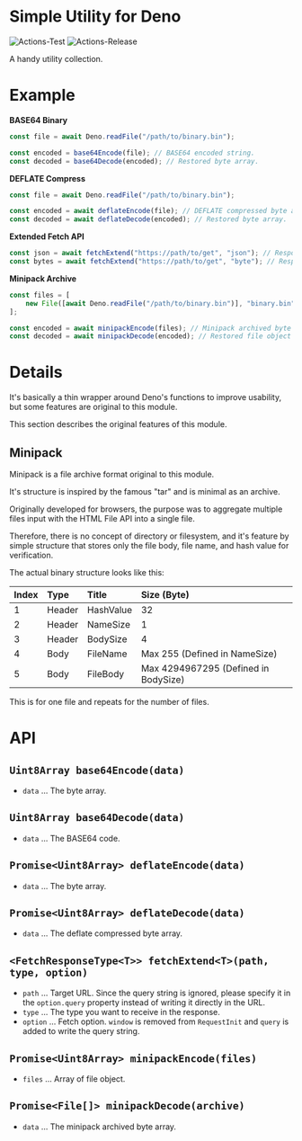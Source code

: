 # **Simple Utility for Deno**
![Actions-Test](https://github.com/dojyorin/deno_simple_utility/actions/workflows/test.yaml/badge.svg)
![Actions-Release](https://github.com/dojyorin/deno_simple_utility/actions/workflows/release.yaml/badge.svg)

A handy utility collection.

# Example
**BASE64 Binary**

```ts
const file = await Deno.readFile("/path/to/binary.bin");

const encoded = base64Encode(file); // BASE64 encoded string.
const decoded = base64Decode(encoded); // Restored byte array.
```

**DEFLATE Compress**

```ts
const file = await Deno.readFile("/path/to/binary.bin");

const encoded = await deflateEncode(file); // DEFLATE compressed byte array.
const decoded = await deflateDecode(encoded); // Restored byte array.
```

**Extended Fetch API**

```ts
const json = await fetchExtend("https://path/to/get", "json"); // Response as JSON.
const bytes = await fetchExtend("https://path/to/get", "byte"); // Response as Uint8Array.
```

**Minipack Archive**

```ts
const files = [
    new File([await Deno.readFile("/path/to/binary.bin")], "binary.bin")
];

const encoded = await minipackEncode(files); // Minipack archived byte array.
const decoded = await minipackDecode(encoded); // Restored file object array.
```

# Details
It's basically a thin wrapper around Deno's functions to improve usability, but some features are original to this module.

This section describes the original features of this module.

## Minipack
Minipack is a file archive format original to this module.

It's structure is inspired by the famous "tar" and is minimal as an archive.

Originally developed for browsers, the purpose was to aggregate multiple files input with the HTML File API into a single file.

Therefore, there is no concept of directory or filesystem, and it's feature by simple structure that stores only the file body, file name, and hash value for verification.

The actual binary structure looks like this:

|Index|Type|Title|Size (Byte)|
|:--|:--|:--|:--|
|1|Header|HashValue|32|
|2|Header|NameSize|1|
|3|Header|BodySize|4|
|4|Body|FileName|Max 255 (Defined in NameSize)|
|5|Body|FileBody|Max 4294967295 (Defined in BodySize)|

This is for one file and repeats for the number of files.

# API
## `Uint8Array base64Encode(data)`
- `data` ... The byte array.

## `Uint8Array base64Decode(data)`
- `data` ... The BASE64 code.

## `Promise<Uint8Array> deflateEncode(data)`
- `data` ... The byte array.

## `Promise<Uint8Array> deflateDecode(data)`
- `data` ... The deflate compressed byte array.

## `<FetchResponseType<T>> fetchExtend<T>(path, type, option)`
- `path` ... Target URL. Since the query string is ignored, please specify it in the `option.query` property instead of writing it directly in the URL.
- `type` ... The type you want to receive in the response.
- `option` ... Fetch option. `window` is removed from `RequestInit` and `query` is added to write the query string.

## `Promise<Uint8Array> minipackEncode(files)`
- `files` ... Array of file object.

## `Promise<File[]> minipackDecode(archive)`
- `data` ... The minipack archived byte array.